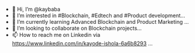 - 👋 Hi, I’m @kaybaba
- 👀 I’m interested in #Blockchain, #Edtech and #Product development...
- 🌱 I’m currently learning Advanced Blockchain and Product Marketing ...
- 💞️ I’m looking to collaborate on Blockchain projects...
- 📫 How to reach me on Linkedin via https://www.linkedin.com/in/kayode-ishola-6a6b8293 ...

<!---
kaybaba/kaybaba is a ✨ special ✨ repository because its `README.md` (this file) appears on your GitHub profile.
You can click the Preview link to take a look at your changes.
--->
